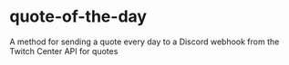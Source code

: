 # quote-of-the-day
A method for sending a quote every day to a Discord webhook from the Twitch Center API for quotes
